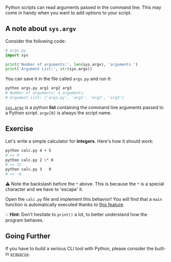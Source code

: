 Python scripts can read arguments passed in the command line. This may come in handy when you want to add options to your script.

## A note about `sys.argv`

Consider the following code:

```python
# args.py
import sys

print('Number of arguments:', len(sys.argv), 'arguments.')
print('Argument List:', str(sys.argv))
```

You can save it in the file called `args.py` and run it:

```bash
python args.py arg1 arg2 arg3
# Number of arguments: 4 arguments.
# Argument List: ['args.py', 'arg1', 'arg2', 'arg3']
```

[`sys.argv`](https://docs.python.org/3/library/sys.html#sys.argv) is a python **list** containing the command line arguments passed to a Python script. `argv[0]` is always the script name.

## Exercise

Let's write a simple calculator for **integers**. Here's how it should work:

```bash
python calc.py 4 + 5
# => 9
python calc.py 2 \* 6
# => 12
python calc.py 3 - 9
# => -6
```

⚠️ Note the backslash before the `*` above. This is because the `*` is a special character and we have to 'escape' it.

Open the `calc.py` file and implement this behavior! You will find that a `main` function is automatically executed thanks to [this feature](https://docs.python.org/3/library/__main__.html).

💡 **Hint**: Don't hesitate to `print()` a lot, to better understand how the program behaves.

## Going Further

If you have to build a serious CLI tool with Python, please consider the built-in [`argparse`](https://docs.python.org/3/library/argparse.html).
